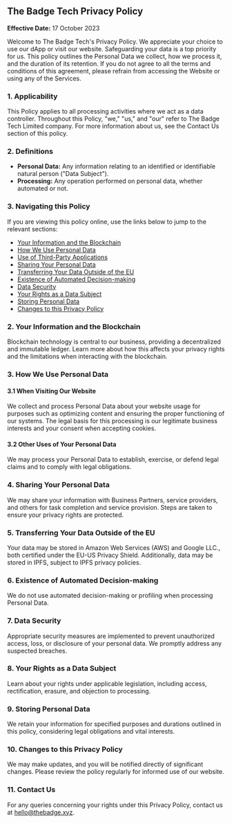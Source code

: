 ## The Badge Tech Privacy Policy

**Effective Date:** 17 October 2023

Welcome to The Badge Tech's Privacy Policy. We appreciate your choice to use our dApp or visit our website. Safeguarding your data is a top priority for us. This policy outlines the Personal Data we collect, how we process it, and the duration of its retention. If you do not agree to all the terms and conditions of this agreement, please refrain from accessing the Website or using any of the Services.

### 1. Applicability

This Policy applies to all processing activities where we act as a data controller. Throughout this Policy, "we," "us," and "our" refer to The Badge Tech Limited company. For more information about us, see the Contact Us section of this policy.

### 2. Definitions

- **Personal Data:** Any information relating to an identified or identifiable natural person ("Data Subject").
- **Processing:** Any operation performed on personal data, whether automated or not.

### 3. Navigating this Policy

If you are viewing this policy online, use the links below to jump to the relevant sections:
- [Your Information and the Blockchain](#2-your-information-and-the-blockchain)
- [How We Use Personal Data](#3-how-we-use-personal-data)
- [Use of Third-Party Applications](#4-use-of-third-party-applications)
- [Sharing Your Personal Data](#5-sharing-your-personal-data)
- [Transferring Your Data Outside of the EU](#6-transferring-your-data-outside-of-the-eu)
- [Existence of Automated Decision-making](#7-existence-of-automated-decision-making)
- [Data Security](#8-data-security)
- [Your Rights as a Data Subject](#9-your-rights-as-a-data-subject)
- [Storing Personal Data](#10-storing-personal-data)
- [Changes to this Privacy Policy](#11-changes-to-this-privacy-policy)

### 2. Your Information and the Blockchain

Blockchain technology is central to our business, providing a decentralized and immutable ledger. Learn more about how this affects your privacy rights and the limitations when interacting with the blockchain.

### 3. How We Use Personal Data

#### 3.1 When Visiting Our Website

We collect and process Personal Data about your website usage for purposes such as optimizing content and ensuring the proper functioning of our systems. The legal basis for this processing is our legitimate business interests and your consent when accepting cookies.

#### 3.2 Other Uses of Your Personal Data

We may process your Personal Data to establish, exercise, or defend legal claims and to comply with legal obligations.

### 4. Sharing Your Personal Data

We may share your information with Business Partners, service providers, and others for task completion and service provision. Steps are taken to ensure your privacy rights are protected.

### 5. Transferring Your Data Outside of the EU

Your data may be stored in Amazon Web Services (AWS) and Google LLC., both certified under the EU-US Privacy Shield. Additionally, data may be stored in IPFS, subject to IPFS privacy policies.

### 6. Existence of Automated Decision-making

We do not use automated decision-making or profiling when processing Personal Data.

### 7. Data Security

Appropriate security measures are implemented to prevent unauthorized access, loss, or disclosure of your personal data. We promptly address any suspected breaches.

### 8. Your Rights as a Data Subject

Learn about your rights under applicable legislation, including access, rectification, erasure, and objection to processing.

### 9. Storing Personal Data

We retain your information for specified purposes and durations outlined in this policy, considering legal obligations and vital interests.

### 10. Changes to this Privacy Policy

We may make updates, and you will be notified directly of significant changes. Please review the policy regularly for informed use of our website.

### 11. Contact Us

For any queries concerning your rights under this Privacy Policy, contact us at [hello@thebadge.xyz](mailto:hello@thebadge.xyz).
